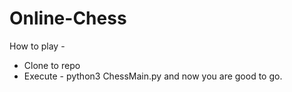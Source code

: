 # Online-Chess

How to play - 
* Clone to repo
* Execute  - python3 ChessMain.py
and now you are good to go. 
